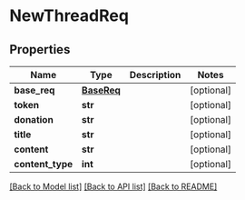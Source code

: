 # NewThreadReq

## Properties
Name | Type | Description | Notes
------------ | ------------- | ------------- | -------------
**base_req** | [**BaseReq**](BaseReq.md) |  | [optional] 
**token** | **str** |  | [optional] 
**donation** | **str** |  | [optional] 
**title** | **str** |  | [optional] 
**content** | **str** |  | [optional] 
**content_type** | **int** |  | [optional] 

[[Back to Model list]](../README.md#documentation-for-models) [[Back to API list]](../README.md#documentation-for-api-endpoints) [[Back to README]](../README.md)


